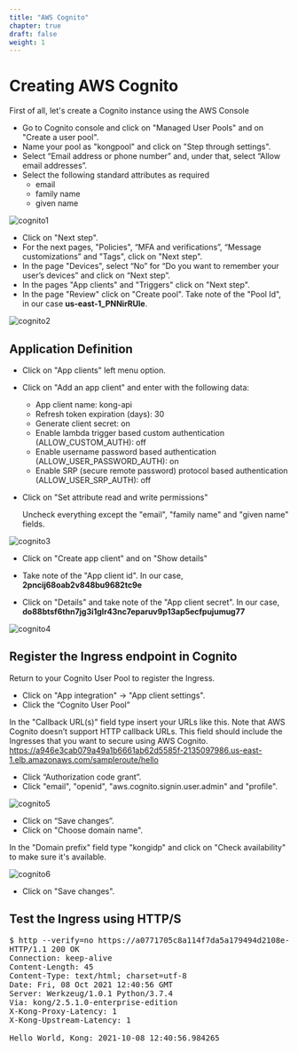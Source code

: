```yaml
---
title: "AWS Cognito"
chapter: true
draft: false
weight: 1
---
```




# Creating AWS Cognito
First of all, let's create a Cognito instance using the AWS Console<p>

* Go to Cognito console and click on "Managed User Pools" and on "Create a user pool".
* Name your pool as "kongpool" and click on "Step through settings".
* Select “Email address or phone number” and, under that, select “Allow email addresses”.
* Select the following standard attributes as required
  * email
  * family name
  * given name

![cognito1](/images/cognito1.png)


* Click on "Next step".
* For the next pages, "Policies", “MFA and verifications”, “Message customizations” and "Tags", click on "Next step".
* In the page "Devices", select “No” for “Do you want to remember your user’s devices” and click on “Next step”.
* In the pages "App clients" and "Triggers" click on "Next step".
* In the page "Review" click on "Create pool". Take note of the "Pool Id", in our case <b>us-east-1_PNNirRUle</b>.

![cognito2](/images/cognito2.png)




## Application Definition
* Click on "App clients" left menu option.

* Click on "Add an app client" and enter with the following data:
  * App client name: kong-api
  * Refresh token expiration (days): 30
  * Generate client secret: on
  * Enable lambda trigger based custom authentication (ALLOW_CUSTOM_AUTH): off
  * Enable username password based authentication (ALLOW_USER_PASSWORD_AUTH): on
  * Enable SRP (secure remote password) protocol based authentication (ALLOW_USER_SRP_AUTH): off

* Click on "Set attribute read and write permissions"<p>
Uncheck everything except the "email", "family name" and "given name" fields.

![cognito3](/images/cognito3.png)

* Click on "Create app client" and on "Show details"

* Take note of the "App client id". In our case, <b>2pncij68oab2v848bu9682tc9e</b>

* Click on "Details" and take note of the "App client secret". In our case, <b>do88btsf6thn7jg3i1glr43nc7eparuv9p13ap5ecfpujumug77</b>

![cognito4](/images/cognito4.png)






## Register the Ingress endpoint in Cognito
Return to your Cognito User Pool to register the Ingress.

* Click on "App integration" -> "App client settings".
* Click the “Cognito User Pool”

In the "Callback URL(s)" field type insert your URLs like this. Note that AWS Cognito doesn’t support HTTP callback URLs. This field should include the Ingresses that you want to secure using AWS Cognito.
https://a946e3cab079a49a1b6661ab62d5585f-2135097986.us-east-1.elb.amazonaws.com/sampleroute/hello

* Click “Authorization code grant”.
* Click "email", "openid", "aws.cognito.signin.user.admin" and "profile".

![cognito5](/images/cognito5.png)


* Click on “Save changes”.
* Click on "Choose domain name".

In the "Domain prefix" field type "kongidp" and click on "Check availability" to make sure it's available.

![cognito6](/images/cognito6.png)


* Click on "Save changes".




## Test the Ingress using HTTP/S
<pre>
$ http --verify=no https://a0771705c8a114f7da5a179494d2108e-1744117948.us-east-2.elb.amazonaws.com/sampleroute/hello
HTTP/1.1 200 OK
Connection: keep-alive
Content-Length: 45
Content-Type: text/html; charset=utf-8
Date: Fri, 08 Oct 2021 12:40:56 GMT
Server: Werkzeug/1.0.1 Python/3.7.4
Via: kong/2.5.1.0-enterprise-edition
X-Kong-Proxy-Latency: 1
X-Kong-Upstream-Latency: 1

Hello World, Kong: 2021-10-08 12:40:56.984265
</pre>
